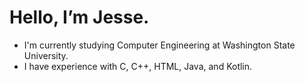# Hello, I’m Jesse.
- I'm currently studying Computer Engineering at Washington State University.
- I have experience with C, C++, HTML, Java, and Kotlin.

<!---
JW-934/JW-934 is a ✨ special ✨ repository because its `README.md` (this file) appears on your GitHub profile.
You can click the Preview link to take a look at your changes.
--->
